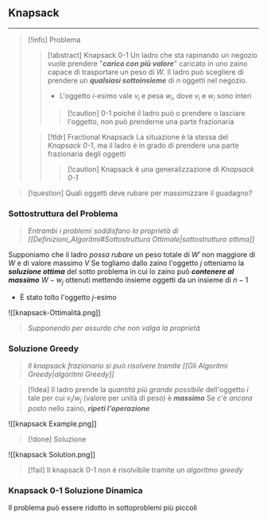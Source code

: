 ## Knapsack
---

>[!info] Problema
>>[!abstract] Knapsack 0-1
>>Un ladro che sta rapinando un negozio vuole prendere "***carico con più valore***" caricato in uno zaino capace di trasportare un peso di $W$.
>>Il ladro può scegliere di prendere un ***qualsiasi sottoinsieme*** di $n$ oggetti nel negozio.
>>- L'oggetto $i$-esimo vale $v_{i}$ e pesa $w_{i}$, dove $v_{i}$ e $w_{i}$ sono interi
>>
>>>[!caution] 0-1 poiché il ladro può o prendere o lasciare l'oggetto, non può prenderne una parte frazionaria
>
>>[!tldr] Fractional Knapsack
>>La situazione è la stessa del *Knapsack 0-1*, ma il ladro è in grado di prendere una parte frazionaria degli oggetti
>>>[!caution] Knapsack è una generalizzazione di *Knapsack 0-1*

>[!question] Quali oggetti deve rubare per massimizzare il guadagno?

### Sottostruttura del Problema
>*Entrambi i problemi soddisfano la proprietà di [[Definizioni_Algoritmi#Sottostruttura Ottimale|sottostruttura ottima]]*

Supponiamo che il ladro *possa rubare* un peso totale di $W'$ non maggiore di $W$ e di valore massimo $V$
Se togliamo dallo zaino l'oggetto $j$ otteniamo la ***soluzione ottima*** del sotto problema in cui lo zaino può ***contenere al massimo*** $W-w_{j}$ ottenuti mettendo insieme oggetti da un insieme di $n-1$
- È stato tolto l'oggetto $j$-esimo



![[knapsack-Ottimalità.png]]
>*Supponendo per assurdo che non valga la proprietà*
### Soluzione Greedy
>*Il knapsack frazionario si può risolvere tramite [[Gli Algoritmi Greedy|algoritmi Greedy]]*

>[!Idea]
>Il ladro prende la *quantità più grande possibile* dell'oggetto $i$ tale per cui $v_{i}/w_{j}$ (valore per unità di peso) è ***massimo***
>Se c'è *ancora posto* nello zaino, ***ripeti l'operazione***

![[knapsack Example.png]]

>[!done] Soluzione

![[knapsack Solution.png]]

>[!fail] Il knapsack 0-1 non è risolvibile tramite un *algoritmo greedy*

### Knapsack 0-1 Soluzione Dinamica
Il problema può essere ridotto in sottoproblemi più piccoli